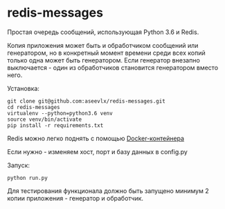 # redis-messages

Простая очередь сообщений, использующая Python 3.6 и Redis.

Копия приложения может быть и обработчиком сообщений или генератором, 
но в конкретный момент времени среди всех копий только одна может быть генератором.
Если генератор внезапно выключается - один из обработчиков становится генератором вместо него.

Установка: 
```shell
git clone git@github.com:aseevlx/redis-messages.git
cd redis-messages
virtualenv --python=python3.6 venv
source venv/bin/activate
pip install -r requirements.txt
```
Redis можно легко поднять с помощью [Docker-контейнера](https://hub.docker.com/_/redis/)

Если нужно - изменяем хост, порт и базу данных в config.py

Запуск:
```shell
python run.py
```

Для тестирования функционала должно быть запущено минимум 2 копии приложения - генератор и обработчик.